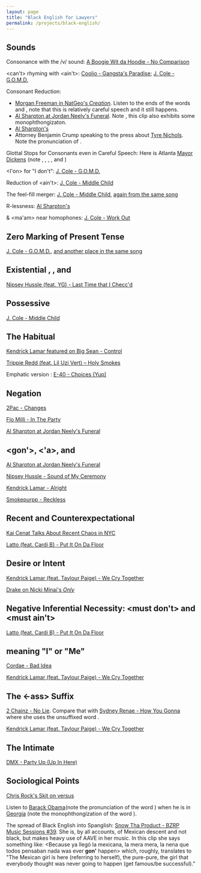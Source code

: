 ```yaml
---
layout: page
title: "Black English for Lawyers" 
permalink: /projects/black-english/
---
```


## Sounds
Consonance with the /v/ sound: [A Boogie Wit da Hoodie - No Comparison](assets/audio/3.mp3)

<can't> rhyming with <ain't>: [Coolio - Gangsta's Paradise](assets/audio/5.mp3); [J. Cole - G.O.M.D.](assets/audio/18.mp3)

Consonant Reduction:
- [Morgan Freeman in NatGeo's _Creation_](assets/audio/7.mp3). Listen to the ends of the words <old> and <undernourished>, note that this is relatively careful speech and it still happens.
- [Al Sharpton at Jordan Neely's Funeral](assets/audio/11.mp3). Note <behind>, this clip also exhibits some monophthongizaton.
- [Al Sharpton's <chokehold>](assets/audio/12.mp3)
- Attorney Benjamin Crump speaking to the press about [Tyre Nichols](assets/audio/40.mp3). Note the pronunciation of <trust>.

Glottal Stops for Consonants even in Careful Speech: Here is Atlanta [Mayor Dickens](assets/audio/41.mp3) (note <ground>, <project>, <heart>, <downtown>, and <Atlanta>)

<I'on> for "I don't": [J. Cole - G.O.M.D.](assets/audio/17.mp3)

Reduction of <ain't>: [J. Cole - Middle Child](assets/audio/20.mp3)

The feel-fill merger: [J. Cole - Middle Child](assets/audio/21.mp3), [again from the same song](assets/audio/22.mp3)

R-lessness: [Al Sharpton's <order>](assets/audio/14.mp3)

<man> & <ma'am> near homophones: [J. Cole - Work Out](assets/audio/24.mp3)


## Zero Marking of Present Tense
[J. Cole - G.O.M.D.](assets/audio/18.mp3), [and another place in the same song](assets/audio/19.mp3) 


## Existential <it>, <they>, and <go>
[Nipsey Hussle (feat. YG) - Last Time that I Checc'd](assets/audio/33.mp3)



## Possessive <they>
[J. Cole - Middle Child](assets/audio/23.mp3)


## The Habitual <be>
[Kendrick Lamar featured on Big Sean - Control](assets/audio/4.mp3)

[Trippie Redd (feat. Lil Uzi Vert) – Holy Smokes](assets/audio/39.mp3)

Emphatic version <stay>: [E-40 - Choices (Yup)](assets/audio/9.mp3)


## Negation
[2Pac - Changes](assets/audio/2.mp3)

[Flo Milli - In The Party](assets/audio/10.mp3)

[Al Sharpton at Jordan Neely's Funeral](assets/audio/13.mp3) 


## <gon'>, <'a>, and <finna>
[Al Sharpton at Jordan Neely's Funeral](assets/audio/15.mp3)

[Nipsey Hussle - Sound of My Ceremony](assets/audio/38.mp3)

[Kendrick Lamar - Alright](assets/audio/26.mp3)

[Smokepurpp - Reckless](assets/audio/36.mp3)


## Recent and Counterexpectational <done>
[Kai Cenat Talks About Recent Chaos in NYC](assets/audio/25.mp3)

[Latto (feat. Cardi B) - Put It On Da Floor](assets/audio/29.mp3)


## Desire or Intent <tryna>
[Kendrick Lamar (feat. Taylour Paige) - We Cry Together](assets/audio/28.mp3)

[Drake on Nicki Minaj's _Only_](assets/audio/31.mp3)


## Negative Inferential Necessity: <must don't> and <must ain't>
[Latto (feat. Cardi B) - Put It On Da Floor](assets/audio/30.mp3)


## <a nigga> meaning "I" or "Me"
[Cordae - Bad Idea](assets/audio/6.mp3)

[Kendrick Lamar (feat. Taylour Paige) - We Cry Together](assets/audio/28.mp3)


## The <-ass> Suffix
[2 Chainz - No Lie](assets/audio/1.mp3). Compare that with [Sydney Renae - How You Gonna](assets/audio/16.mp3) where she uses the unsuffixed word <deadass>.

[Kendrick Lamar (feat. Taylour Paige) - We Cry Together](assets/audio/27.mp3)


## The Intimate <up>
[DMX - Party Up (Up In Here)](assets/audio/8.mp3)


## Sociological Points
[Chris Rock's Skit on <niggas> versus <black people>](assets/audio/32.mp3)

Listen to [Barack Obama](assets/audio/35.mp3)(note the pronunciation of the word <early>) when he is in [Georgia](assets/audio/34.mp3) (note the monophthongization of the word <lie>).

The spread of Black English into Spanglish: [Snow Tha Product - BZRP Music Sessions #39](assets/audio/37.mp3). She is, by all accounts, of Mexican descent and not black, but makes heavy use of AAVE in her music. In this clip she says something like: <Because ya llegó la mexicana, la mera mera, la nena que todos pensaban nada was ever **gon'** happen> which, roughly, translates to "The Mexican girl is here (referring to herself), the pure-pure, the girl that everybody thought was never going to happen (get famous/be successful)." 












